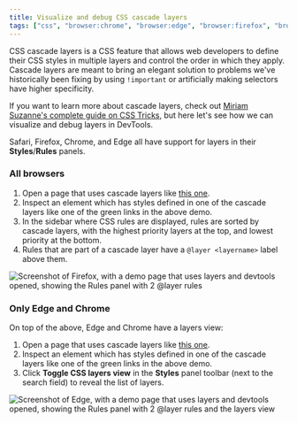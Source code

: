 ```yaml
---
title: Visualize and debug CSS cascade layers
tags: ["css", "browser:chrome", "browser:edge", "browser:firefox", "browser:safari"]
---
```


CSS cascade layers is a CSS feature that allows web developers to define their CSS styles in multiple layers and control the order in which they apply. Cascade layers are meant to bring an elegant solution to problems we've historically been fixing by using `!important` or artificially making selectors have higher specificity.

If you want to learn more about cascade layers, check out [Miriam Suzanne's complete guide on CSS Tricks](https://css-tricks.com/css-cascade-layers/), but here let's see how we can visualize and debug layers in DevTools.

Safari, Firefox, Chrome, and Edge all have support for layers in their **Styles**/**Rules** panels.

### All browsers

1. Open a page that uses cascade layers like [this one](https://codepen.io/web-dot-dev/full/LYzqPEp).
1. Inspect an element which has styles defined in one of the cascade layers like one of the green links in the above demo.
1. In the sidebar where CSS rules are displayed, rules are sorted by cascade layers, with the highest priority layers at the top, and lowest priority at the bottom.
1. Rules that are part of a cascade layer have a `@layer <layername>` label above them.

![Screenshot of Firefox, with a demo page that uses layers and devtools opened, showing the Rules panel with 2 @layer rules](/assets/img/debug-css-cascade-layers-firefox.png)

### Only Edge and Chrome

On top of the above, Edge and Chrome have a layers view:

1. Open a page that uses cascade layers like [this one](https://codepen.io/web-dot-dev/full/LYzqPEp).
1. Inspect an element which has styles defined in one of the cascade layers like one of the green links in the above demo.
1. Click **Toggle CSS layers view** in the **Styles** panel toolbar (next to the search field) to reveal the list of layers.

![Screenshot of Edge, with a demo page that uses layers and devtools opened, showing the Rules panel with 2 @layer rules and the layers view](/assets/img/debug-css-cascade-layers-edge.png)
